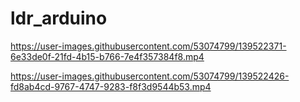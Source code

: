 # ldr_arduino
https://user-images.githubusercontent.com/53074799/139522371-6e33de0f-21fd-4b15-b766-7e4f357384f8.mp4




https://user-images.githubusercontent.com/53074799/139522426-fd8ab4cd-9767-4747-9283-f8f3d9544b53.mp4



